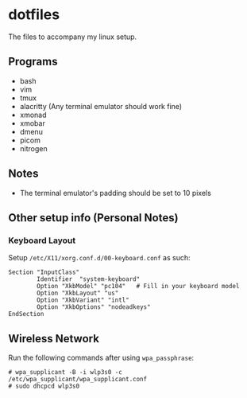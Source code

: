 # dotfiles
The files to accompany my linux setup.

## Programs
- bash
- vim
- tmux
- alacritty (Any terminal emulator should work fine)
- xmonad
- xmobar
- dmenu
- picom
- nitrogen

## Notes
- The terminal emulator's padding should be set to 10 pixels

## Other setup info (Personal Notes)

### Keyboard Layout
Setup `/etc/X11/xorg.conf.d/00-keyboard.conf` as such:
```
Section "InputClass"
        Identifier  "system-keyboard"
        Option "XkbModel" "pc104"   # Fill in your keyboard model
        Option "XkbLayout" "us"
        Option "XkbVariant" "intl"
        Option "XkbOptions" "nodeadkeys"
EndSection
```

## Wireless Network
Run the following commands after using `wpa_passphrase`:
```Shell
# wpa_supplicant -B -i wlp3s0 -c /etc/wpa_supplicant/wpa_supplicant.conf
# sudo dhcpcd wlp3s0
```

